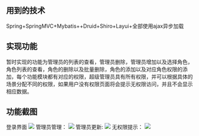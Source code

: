 ## 用到的技术
Spring+SpringMVC+Mybatis++Druid+Shiro+Layui+全部使用ajax异步加载
## 实现功能
暂时实现的功能为管理员的列表的查看，管理员删除，管理员增加以及选择角色，角色列表的查看，角色的删除以及批量删除，角色的添加以及对应角色权限的添加，每个功能模块都有对应的权限，超级管理员具有所有权限，并可以根据具体的场景分配不同的权限，如果用户没有权限页面将会提示无权限访问，并且不会显示相应数据。
## 功能截图
登录界面
![](http://ishangit.cn/zb_users/upload/2019/05/20190509093358155736563886083.png)
管理员管理：
![](http://ishangit.cn/zb_users/upload/2019/05/20190509093443155736568385960.png)
管理员更新:
![](http://ishangit.cn/zb_users/upload/2019/05/20190509093519155736571956678.png)
无权限提示：
![](http://ishangit.cn/zb_users/upload/2019/05/20190509094005155736600558928.png)
